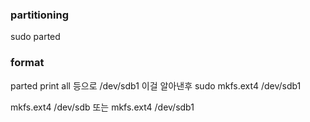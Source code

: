 ### partitioning
sudo parted



### format

parted print all 등으로 /dev/sdb1 이걸 알아낸후
sudo mkfs.ext4 /dev/sdb1

mkfs.ext4 /dev/sdb
또는
mkfs.ext4 /dev/sdb1
